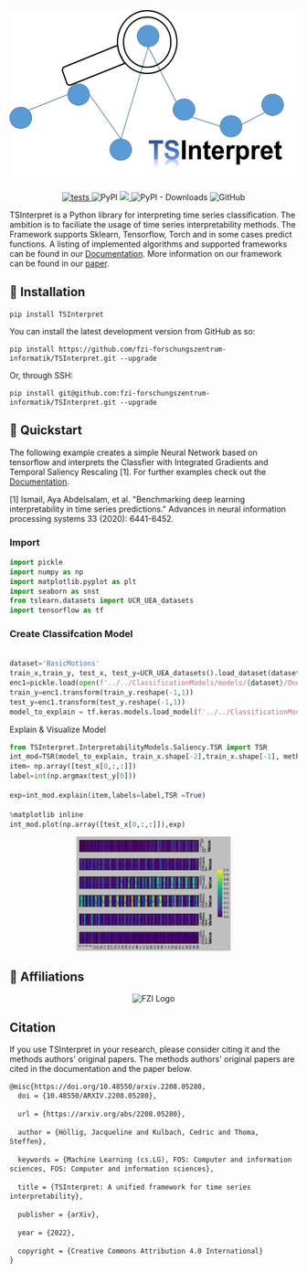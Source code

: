<p align="center">
    <img src="./docs/img/logo.png" alt="TSInterpret Logo" height="300"/>
</p>
<p align="center">
  <a href="https://github.com/fzi-forschungszentrum-informatik/TSInterpret/actions/workflows/unit-tests.yml">
    <img src="https://github.com/fzi-forschungszentrum-informatik/TSInterpret/actions/workflows/unit-tests.yml/badge.svg" alt="tests">
  </a>
    <img alt="PyPI" src="https://img.shields.io/pypi/v/tsinterpret">
    <a href="https://codecov.io/gh/fzi-forschungszentrum-informatik/TSInterpret" > 
        <img src="https://codecov.io/gh/fzi-forschungszentrum-informatik/TSInterpret/branch/main/graph/badge.svg?token=1IGZKTLZ4J"/> 
    </a>
    <img alt="PyPI - Downloads" src="https://img.shields.io/pypi/dw/tsinterpret">
    <img alt="GitHub" src="https://img.shields.io/github/license/fzi-forschungszentrum-informatik/TSInterpret">
</p>

TSInterpret is a Python library for interpreting time series classification.
The ambition is to faciliate the usage of time series interpretability methods. The Framework supports Sklearn, Tensorflow, Torch and in some cases predict functions. A listing of implemented algorithms and supported frameworks can be found in our <a href="https://fzi-forschungszentrum-informatik.github.io/TSInterpret/AlgorithmOverview/">Documentation</a>. More information on our framework can be found in our <a href="https://arxiv.org/abs/2208.05280"> paper<a>.

## 💈 Installation
```shell
pip install TSInterpret
```
You can install the latest development version from GitHub as so:
```shell
pip install https://github.com/fzi-forschungszentrum-informatik/TSInterpret.git --upgrade
```

Or, through SSH:
```shell
pip install git@github.com:fzi-forschungszentrum-informatik/TSInterpret.git --upgrade
```


## 🍫 Quickstart
The following example creates a simple Neural Network based on tensorflow and interprets the Classfier with Integrated Gradients and Temporal Saliency Rescaling [1].
For further examples check out the <a href="https://fzi-forschungszentrum-informatik.github.io/TSInterpret/">Documentation</a>.

[1] Ismail, Aya Abdelsalam, et al. "Benchmarking deep learning interpretability in time series predictions." Advances in neural information processing systems 33 (2020): 6441-6452.

### Import
```python
import pickle
import numpy as np 
import matplotlib.pyplot as plt
import seaborn as snst
from tslearn.datasets import UCR_UEA_datasets
import tensorflow as tf 

```
### Create Classifcation Model
```python

dataset='BasicMotions'
train_x,train_y, test_x, test_y=UCR_UEA_datasets().load_dataset(dataset)
enc1=pickle.load(open(f'../../ClassificationModels/models/{dataset}/OneHotEncoder.pkl','rb'))
train_y=enc1.transform(train_y.reshape(-1,1))
test_y=enc1.transform(test_y.reshape(-1,1))
model_to_explain = tf.keras.models.load_model(f'../../ClassificationModels/models/{dataset}/cnn/{dataset}best_model.hdf5')
```
Explain & Visualize Model
```python
from TSInterpret.InterpretabilityModels.Saliency.TSR import TSR
int_mod=TSR(model_to_explain, train_x.shape[-2],train_x.shape[-1], method='IG',mode='time')
item= np.array([test_x[0,:,:]])
label=int(np.argmax(test_y[0]))

exp=int_mod.explain(item,labels=label,TSR =True)

%matplotlib inline  
int_mod.plot(np.array([test_x[0,:,:]]),exp)

```
<p align="center">
    <img src="./docs/img/ReadMe.png" alt="Algorithm Results" height="200"/>
</p>

## 🏫 Affiliations
<p align="center">
    <img src="https://upload.wikimedia.org/wikipedia/de/thumb/4/44/Fzi_logo.svg/1200px-Fzi_logo.svg.png?raw=true" alt="FZI Logo" height="200"/>
</p>

## Citation

If you use TSInterpret in your research, please consider citing it and the methods authors' original papers. The methods authors' original papers are cited in the documentation and the paper below.

```
@misc{https://doi.org/10.48550/arxiv.2208.05280,
  doi = {10.48550/ARXIV.2208.05280},
  
  url = {https://arxiv.org/abs/2208.05280},
  
  author = {Höllig, Jacqueline and Kulbach, Cedric and Thoma, Steffen},
  
  keywords = {Machine Learning (cs.LG), FOS: Computer and information sciences, FOS: Computer and information sciences},
  
  title = {TSInterpret: A unified framework for time series interpretability},
  
  publisher = {arXiv},
  
  year = {2022},
  
  copyright = {Creative Commons Attribution 4.0 International}
}
```
